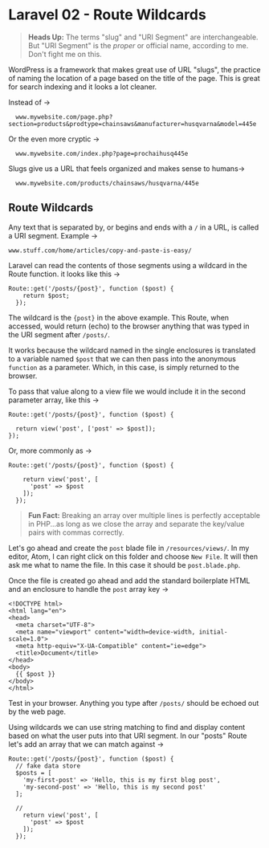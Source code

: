 # Laravel 02 - Route Wildcards #

> **Heads Up:** The terms "slug" and "URI Segment" are interchangeable. But "URI Segment" is the _proper_ or official name, according to me. Don't fight me on this.

WordPress is a framework that makes great use of URL "slugs", the practice of naming the location of a page based on the title of the page. This is great for search indexing and it looks a lot cleaner.

Instead of ->
```
  www.mywebsite.com/page.php?section=products&prodtype=chainsaws&manufacturer=husqvarna&model=445e
```
Or the even more cryptic ->
```
  www.mywebsite.com/index.php?page=prochaihusq445e
```
Slugs give us a URL that feels organized and makes sense to humans->
```
  www.mywebsite.com/products/chainsaws/husqvarna/445e
```

## Route Wildcards ##
Any text that is separated by, or begins and ends with a ```/``` in a URL, is called a URI segment. Example ->

```
www.stuff.com/home/articles/copy-and-paste-is-easy/
```

Laravel can read the contents of those segments using a wildcard in the Route function. it looks like this ->
```
Route::get('/posts/{post}', function ($post) {
    return $post;
  });
```
The wildcard is the ```{post}``` in the above example. This Route, when accessed, would return (echo) to the browser anything that was typed in the URI segment after ```/posts/```.

It works because the wildcard named in the single enclosures is translated to a variable named ```$post``` that we can then pass into the anonymous ```function``` as a parameter. Which, in this case, is simply returned to the browser.

To pass that value along to a view file we would include it in the second parameter array, like this ->

```
Route::get('/posts/{post}', function ($post) {

  return view('post', ['post' => $post]);
});
```
Or, more commonly as ->
```
Route::get('/posts/{post}', function ($post) {

    return view('post', [
      'post' => $post
    ]);
  });
```
> **Fun Fact:** Breaking an array over multiple lines is perfectly acceptable in PHP...as long as we close the array and separate the key/value pairs with commas correctly.

Let's go ahead and create the ```post``` blade file in ```/resources/views/```. In my editor, Atom, I can right click on this folder and choose ```New File```. It will then ask me what to name the file. In this case it should be ```post.blade.php```.

Once the file is created go ahead and add the standard boilerplate HTML and an enclosure to handle the ```post``` array key ->
```
<!DOCTYPE html>
<html lang="en">
<head>
  <meta charset="UTF-8">
  <meta name="viewport" content="width=device-width, initial-scale=1.0">
  <meta http-equiv="X-UA-Compatible" content="ie=edge">
  <title>Document</title>
</head>
<body>
  {{ $post }}
</body>
</html>
```

Test in your browser. Anything you type after ```/posts/``` should be echoed out by the web page.

Using wildcards we can use string matching to find and display content based on what the user puts into that URI segment. In our "posts" Route let's add an array that we can match against ->

```
Route::get('/posts/{post}', function ($post) {
  // fake data store
  $posts = [
    'my-first-post' => 'Hello, this is my first blog post',
    'my-second-post' => 'Hello, this is my second post'
  ];

  //
    return view('post', [
      'post' => $post
    ]);
  });
